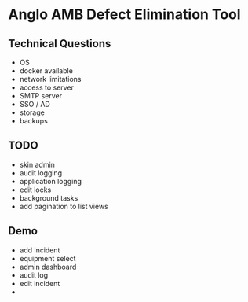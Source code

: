 # Anglo AMB Defect Elimination Tool



## Technical Questions

- OS
- docker available
- network limitations
- access to server
- SMTP server
- SSO / AD
- storage
- backups

## TODO

- skin admin
- audit logging
- application logging
- edit locks
- background tasks
- add pagination to list views


## Demo

- add incident
- equipment select
- admin dashboard
- audit log
- edit incident
-
